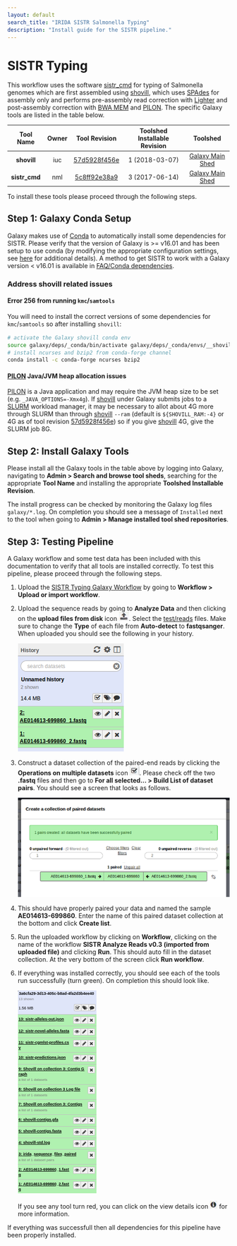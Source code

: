 ```yaml
---
layout: default
search_title: "IRIDA SISTR Salmonella Typing"
description: "Install guide for the SISTR pipeline."
---
```


SISTR Typing
============

This workflow uses the software [sistr_cmd][] for typing of Salmonella genomes which are first assembled using [shovill], which uses [SPAdes] for assembly only and performs pre-assembly read correction with [Lighter] and post-assembly correction with [BWA MEM] and [PILON].  The specific Galaxy tools are listed in the table below.

| Tool Name                 | Owner    | Tool Revision | Toolshed Installable Revision | Toolshed             |
|:-------------------------:|:--------:|:-------------:|:-----------------------------:|:--------------------:|
| **shovill**               | iuc      | [57d5928f456e]  | 1 (2018-03-07)                | [Galaxy Main Shed][] |
| **sistr_cmd**             | nml      | [5c8ff92e38a9]  | 3 (2017-06-14)                | [Galaxy Main Shed][] |

To install these tools please proceed through the following steps.

## Step 1: Galaxy Conda Setup

Galaxy makes use of [Conda][conda] to automatically install some dependencies for SISTR.  Please verify that the version of Galaxy is >= v16.01 and has been setup to use conda (by modifying the appropriate configuration settings, see [here][galaxy-config] for additional details).  A method to get SISTR to work with a Galaxy version < v16.01 is available in [FAQ/Conda dependencies][].

### Address shovill related issues 

#### Error 256 from running `kmc`/`samtools` 

You will need to install the correct versions of some dependencies for `kmc`/`samtools` so after installing `shovill`: 

```bash
# activate the Galaxy shovill conda env
source galaxy/deps/_conda/bin/activate galaxy/deps/_conda/envs/__shovill@0.9.0
# install ncurses and bzip2 from conda-forge channel
conda install -c conda-forge ncurses bzip2
```

#### [PILON] Java/JVM heap allocation issues

[PILON] is a Java application and may require the JVM heap size to be set (e.g. `_JAVA_OPTIONS=-Xmx4g`).
If [shovill] under Galaxy submits jobs to a [SLURM] workload manager, it may be necessary to allot about 4G more through SLURM than through [shovill] `--ram` (default is `${SHOVILL_RAM:-4}` or 4G as of tool revision [57d5928f456e]) so if you give [shovill] 4G, give the SLURM job 8G.



## Step 2: Install Galaxy Tools

Please install all the Galaxy tools in the table above by logging into Galaxy, navigating to **Admin > Search and browse tool sheds**, searching for the appropriate **Tool Name** and installing the appropriate **Toolshed Installable Revision**.

The install progress can be checked by monitoring the Galaxy log files `galaxy/*.log`.  On completion you should see a message of `Installed` next to the tool when going to **Admin > Manage installed tool shed repositories**.

## Step 3: Testing Pipeline

A Galaxy workflow and some test data has been included with this documentation to verify that all tools are installed correctly.  To test this pipeline, please proceed through the following steps.

1. Upload the [SISTR Typing Galaxy Workflow][] by going to **Workflow > Upload or import workflow**.
2. Upload the sequence reads by going to **Analyze Data** and then clicking on the **upload files from disk** icon ![upload-icon][].  Select the [test/reads][] files.  Make sure to change the **Type** of each file from **Auto-detect** to **fastqsanger**.  When uploaded you should see the following in your history.

    ![upload-history][]

3. Construct a dataset collection of the paired-end reads by clicking the **Operations on multiple datasets** icon ![datasets-icon][].  Please check off the two **.fastq** files and then go to **For all selected... > Build List of dataset pairs**.  You should see a screen that looks as follows.

    ![dataset-pair-screen][]

4. This should have properly paired your data and named the sample **AE014613-699860**.  Enter the name of this paired dataset collection at the bottom and click **Create list**.
5. Run the uploaded workflow by clicking on **Workflow**, clicking on the name of the workflow **SISTR Analyze Reads v0.3 (imported from uploaded file)** and clicking **Run**.  This should auto fill in the dataset collection.  At the very bottom of the screen click **Run workflow**.
6. If everything was installed correctly, you should see each of the tools run successfully (turn green).  On completion this should look like.

    ![workflow-success]

    If you see any tool turn red, you can click on the view details icon ![view-details-icon][] for more information.

If everything was successfull then all dependencies for this pipeline have been properly installed.


[57d5928f456e]: https://toolshed.g2.bx.psu.edu/repos/iuc/shovill/rev/57d5928f456e
[5c8ff92e38a9]: https://toolshed.g2.bx.psu.edu/repos/nml/sistr_cmd/rev/5c8ff92e38a9
[SLURM]: https://slurm.schedmd.com
[PILON]: https://www.ncbi.nlm.nih.gov/pmc/articles/PMC4237348/
[BWA MEM]: https://github.com/lh3/bwa
[Lighter]: https://genomebiology.biomedcentral.com/articles/10.1186/s13059-014-0509-9
[SPAdes]: http://bioinf.spbau.ru/spades
[shovill]: https://github.com/tseemann/shovill/
[galaxy-config]: ../../setup#step-4-modify-configuration-file
[Galaxy Main Shed]: http://toolshed.g2.bx.psu.edu/
[SISTR Typing Galaxy Workflow]: ../test/sistr/sistr.ga
[upload-icon]: ../test/snvphyl/images/upload-icon.jpg
[test/reads]: ../test/sistr/reads
[upload-history]: ../test/sistr/images/upload-history.png
[datasets-icon]: ../test/snvphyl/images/datasets-icon.jpg
[dataset-pair-screen]: ../test/sistr/images/dataset-pair-screen.png
[workflow-success]: ../test/sistr/images/workflow-success.png
[view-details-icon]: ../test/snvphyl/images/view-details-icon.jpg
[conda]: https://conda.io/docs/intro.html
[bioconda]: https://bioconda.github.io/
[sistr_cmd]: https://github.com/peterk87/sistr_cmd
[FAQ/Conda dependencies]: ../../../faq#installing-conda-dependencies-in-galaxy-versions--v1601
